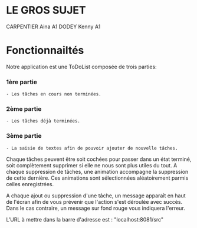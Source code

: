 # LE GROS SUJET
CARPENTIER Aina A1
DODEY Kenny A1

# Fonctionnailtés

Notre application est une ToDoList composée de trois parties: 

### 1ère partie
    - Les tâches en cours non terminées.

### 2ème partie
    - Les tâches déjà terminées.

### 3ème partie
    - La saisie de textes afin de pouvoir ajouter de nouvelle tâches.

Chaque tâches peuvent être soit cochées pour passer dans un état terminé, soit complètement supprimer si elle ne nous sont plus utiles du tout.
A chaque suppression de tâches, une animation accompagne la suppression de cette dernière. Ces animations sont sélectionnées aléatoirement parmis celles enregistrées.

A chaque ajout ou suppression d'une tâche, un message apparaît en haut de l'écran afin de vous prévenir que l'action s'est déroulée avec succès.
Dans le cas contraire, un message sur fond rouge vous indiquera l'erreur.

L'URL à mettre dans la barre d'adresse est : "localhost:8081/src"